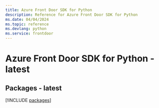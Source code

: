 ```yaml
---
title: Azure Front Door SDK for Python
description: Reference for Azure Front Door SDK for Python
ms.date: 04/04/2024
ms.topic: reference
ms.devlang: python
ms.service: frontdoor
---
```

# Azure Front Door SDK for Python - latest
## Packages - latest
[!INCLUDE [packages](front-door-index.md)]